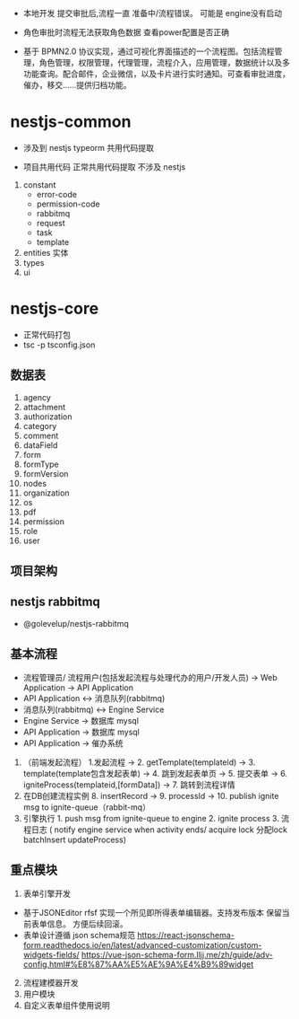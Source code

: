 - 本地开发 提交审批后,流程一直 准备中/流程错误。 可能是 engine没有启动

* 角色审批时流程无法获取角色数据 查看power配置是否正确

* 基于 BPMN2.0 协议实现，通过可视化界面描述的一个流程图。包括流程管理，角色管理，权限管理，代理管理，流程介入，应用管理，数据统计以及多功能查询。配合邮件，企业微信，以及卡片进行实时通知。可查看审批进度，催办，移交......提供归档功能。

# nestjs-common

- 涉及到 nestjs typeorm 共用代码提取

* 项目共用代码 正常共用代码提取 不涉及 nestjs

1. constant
   - error-code
   - permission-code
   - rabbitmq
   - request
   - task
   - template
2. entities 实体
3. types
4. ui

# nestjs-core

- 正常代码打包
- tsc -p tsconfig.json

## 数据表

1. agency
2. attachment
3. authorization
4. category
5. comment
6. dataField
7. form
8. formType
9. formVersion
10. nodes
11. organization
12. os
13. pdf
14. permission
15. role
16. user

## 项目架构

## nestjs rabbitmq

- @golevelup/nestjs-rabbitmq

## 基本流程

- 流程管理员/ 流程用户(包括发起流程与处理代办的用户/开发人员) -> Web Application -> API Application
- API Application <-> 消息队列(rabbitmq)
- 消息队列(rabbitmq) <-> Engine Service
- Engine Service -> 数据库 mysql
- API Application -> 数据库 mysql
- API Application -> 催办系统

1.  （前端发起流程） 1.发起流程 -> 2. getTemplate(templateld) -> 3. template(template包含发起表单) -> 4. 跳到发起表单页 -> 5. 提交表单 -> 6. igniteProcess(templateid,[formData]) -> 7. 跳转到流程详情
2.  在DB创建流程实例 8. insertRecord -> 9. processId -> 10. publish ignite msg to ignite-queue（rabbit-mq）
3.  引擎执行 1. push msg from ignite-queue to engine 2. ignite process 3. 流程日志 ( notify engine service when activity ends/ acquire lock<processsid> 分配lock batchInsert updateProcess)

## 重点模块

1. 表单引擎开发

- 基于JSONEditor rfsf 实现一个所见即所得表单编辑器。支持发布版本 保留当前表单信息。 方便后续回滚。
- 表单设计遵循 json schema规范 https://react-jsonschema-form.readthedocs.io/en/latest/advanced-customization/custom-widgets-fields/ https://vue-json-schema-form.lljj.me/zh/guide/adv-config.html#%E8%87%AA%E5%AE%9A%E4%B9%89widget

2. 流程建模器开发
3. 用户模块
4. 自定义表单组件使用说明
